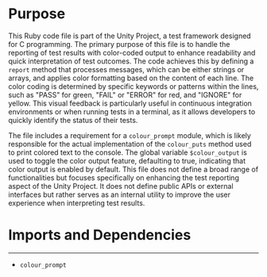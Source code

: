 # Purpose
This Ruby code file is part of the Unity Project, a test framework designed for C programming. The primary purpose of this file is to handle the reporting of test results with color-coded output to enhance readability and quick interpretation of test outcomes. The code achieves this by defining a `report` method that processes messages, which can be either strings or arrays, and applies color formatting based on the content of each line. The color coding is determined by specific keywords or patterns within the lines, such as "PASS" for green, "FAIL" or "ERROR" for red, and "IGNORE" for yellow. This visual feedback is particularly useful in continuous integration environments or when running tests in a terminal, as it allows developers to quickly identify the status of their tests.

The file includes a requirement for a `colour_prompt` module, which is likely responsible for the actual implementation of the `colour_puts` method used to print colored text to the console. The global variable `$colour_output` is used to toggle the color output feature, defaulting to true, indicating that color output is enabled by default. This file does not define a broad range of functionalities but focuses specifically on enhancing the test reporting aspect of the Unity Project. It does not define public APIs or external interfaces but rather serves as an internal utility to improve the user experience when interpreting test results.
# Imports and Dependencies

---
- `colour_prompt`


